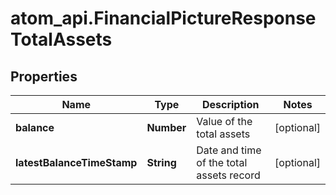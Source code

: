 # atom_api.FinancialPictureResponseTotalAssets

## Properties
Name | Type | Description | Notes
------------ | ------------- | ------------- | -------------
**balance** | **Number** | Value of the total assets | [optional] 
**latestBalanceTimeStamp** | **String** | Date and time of the total assets record | [optional] 


